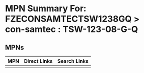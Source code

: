 



# MPN Summary For: FZECONSAMTECTSW1238GQ > con-samtec : TSW-123-08-G-Q

## MPNs
  

|MPN|Direct Links|Search Links|
| :--- | :--- | :--- |
||||

